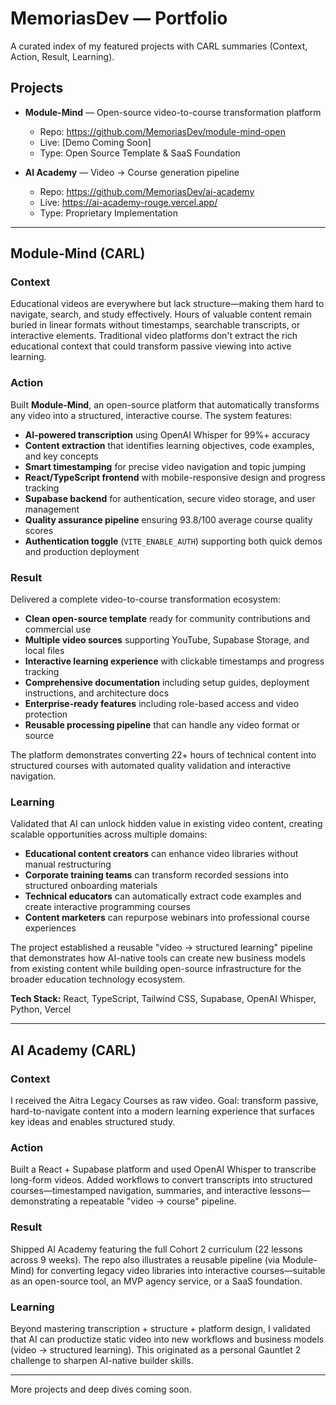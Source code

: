 # MemoriasDev — Portfolio

A curated index of my featured projects with CARL summaries (Context, Action, Result, Learning).

## Projects

* **Module-Mind** — Open-source video-to-course transformation platform  
  * Repo: https://github.com/MemoriasDev/module-mind-open  
  * Live: [Demo Coming Soon]  
  * Type: Open Source Template & SaaS Foundation

* **AI Academy** — Video → Course generation pipeline  
  * Repo: https://github.com/MemoriasDev/ai-academy  
  * Live: https://ai-academy-rouge.vercel.app/  
  * Type: Proprietary Implementation

---

## Module-Mind (CARL)

### Context

Educational videos are everywhere but lack structure—making them hard to navigate, search, and study effectively. Hours of valuable content remain buried in linear formats without timestamps, searchable transcripts, or interactive elements. Traditional video platforms don't extract the rich educational context that could transform passive viewing into active learning.

### Action

Built **Module-Mind**, an open-source platform that automatically transforms any video into a structured, interactive course. The system features:

- **AI-powered transcription** using OpenAI Whisper for 99%+ accuracy
- **Content extraction** that identifies learning objectives, code examples, and key concepts
- **Smart timestamping** for precise video navigation and topic jumping
- **React/TypeScript frontend** with mobile-responsive design and progress tracking
- **Supabase backend** for authentication, secure video storage, and user management
- **Quality assurance pipeline** ensuring 93.8/100 average course quality scores
- **Authentication toggle** (`VITE_ENABLE_AUTH`) supporting both quick demos and production deployment

### Result

Delivered a complete video-to-course transformation ecosystem:

- **Clean open-source template** ready for community contributions and commercial use
- **Multiple video sources** supporting YouTube, Supabase Storage, and local files
- **Interactive learning experience** with clickable timestamps and progress tracking
- **Comprehensive documentation** including setup guides, deployment instructions, and architecture docs
- **Enterprise-ready features** including role-based access and video protection
- **Reusable processing pipeline** that can handle any video format or source

The platform demonstrates converting 22+ hours of technical content into structured courses with automated quality validation and interactive navigation.

### Learning

Validated that AI can unlock hidden value in existing video content, creating scalable opportunities across multiple domains:

- **Educational content creators** can enhance video libraries without manual restructuring
- **Corporate training teams** can transform recorded sessions into structured onboarding materials
- **Technical educators** can automatically extract code examples and create interactive programming courses
- **Content marketers** can repurpose webinars into professional course experiences

The project established a reusable "video → structured learning" pipeline that demonstrates how AI-native tools can create new business models from existing content while building open-source infrastructure for the broader education technology ecosystem.

**Tech Stack:** React, TypeScript, Tailwind CSS, Supabase, OpenAI Whisper, Python, Vercel

---

## AI Academy (CARL)

### Context

I received the Aitra Legacy Courses as raw video. Goal: transform passive, hard-to-navigate content into a modern learning experience that surfaces key ideas and enables structured study.

### Action

Built a React + Supabase platform and used OpenAI Whisper to transcribe long-form videos. Added workflows to convert transcripts into structured courses—timestamped navigation, summaries, and interactive lessons—demonstrating a repeatable "video → course" pipeline.

### Result

Shipped AI Academy featuring the full Cohort 2 curriculum (22 lessons across 9 weeks). The repo also illustrates a reusable pipeline (via Module-Mind) for converting legacy video libraries into interactive courses—suitable as an open-source tool, an MVP agency service, or a SaaS foundation.

### Learning

Beyond mastering transcription + structure + platform design, I validated that AI can productize static video into new workflows and business models (video → structured learning). This originated as a personal Gauntlet 2 challenge to sharpen AI-native builder skills.

---

More projects and deep dives coming soon.
